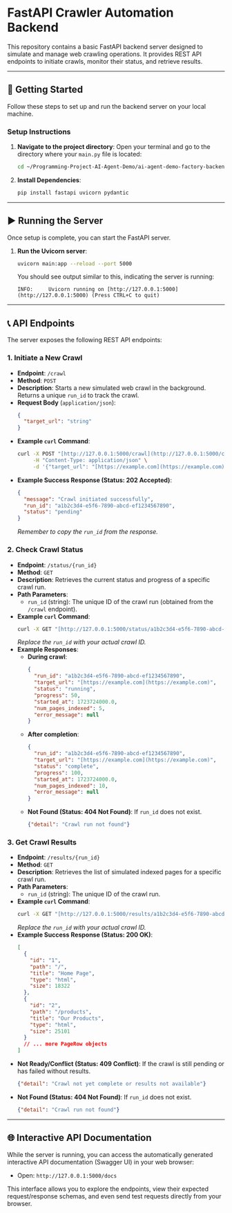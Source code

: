 # FastAPI Crawler Automation Backend

This repository contains a basic FastAPI backend server designed to simulate and manage web crawling operations. It provides REST API endpoints to initiate crawls, monitor their status, and retrieve results.

---

## 🚀 Getting Started

Follow these steps to set up and run the backend server on your local machine.


### Setup Instructions

1.  **Navigate to the project directory**:
    Open your terminal and go to the directory where your `main.py` file is located:

    ```bash
    cd ~/Programming-Project-AI-Agent-Demo/ai-agent-demo-factory-backend
    ```

2.  **Install Dependencies**:

    ```bash
    pip install fastapi uvicorn pydantic
    ```

---

## ▶️ Running the Server

Once setup is complete, you can start the FastAPI server.

1.  **Run the Uvicorn server**:

    ```bash
    uvicorn main:app --reload --port 5000
    ```

    You should see output similar to this, indicating the server is running:

    ```
    INFO:     Uvicorn running on [http://127.0.0.1:5000](http://127.0.0.1:5000) (Press CTRL+C to quit)
    ```

---

## 📞 API Endpoints

The server exposes the following REST API endpoints:

### 1. Initiate a New Crawl

* **Endpoint**: `/crawl`
* **Method**: `POST`
* **Description**: Starts a new simulated web crawl in the background. Returns a unique `run_id` to track the crawl.
* **Request Body** (`application/json`):
    ```json
    {
      "target_url": "string"
    }
    ```
* **Example `curl` Command**:
    ```bash
    curl -X POST "[http://127.0.0.1:5000/crawl](http://127.0.0.1:5000/crawl)" \
         -H "Content-Type: application/json" \
         -d '{"target_url": "[https://example.com](https://example.com)"}'
    ```
* **Example Success Response (Status: 202 Accepted)**:
    ```json
    {
      "message": "Crawl initiated successfully",
      "run_id": "a1b2c3d4-e5f6-7890-abcd-ef1234567890",
      "status": "pending"
    }
    ```
    *Remember to copy the `run_id` from the response.*

### 2. Check Crawl Status

* **Endpoint**: `/status/{run_id}`
* **Method**: `GET`
* **Description**: Retrieves the current status and progress of a specific crawl run.
* **Path Parameters**:
    * `run_id` (string): The unique ID of the crawl run (obtained from the `/crawl` endpoint).
* **Example `curl` Command**:
    ```bash
    curl -X GET "[http://127.0.0.1:5000/status/a1b2c3d4-e5f6-7890-abcd-ef1234567890](http://127.0.0.1:5000/status/a1b2c3d4-e5f6-7890-abcd-ef1234567890)"
    ```
    *Replace the `run_id` with your actual crawl ID.*
* **Example Responses**:
    * **During crawl**:
        ```json
        {
          "run_id": "a1b2c3d4-e5f6-7890-abcd-ef1234567890",
          "target_url": "[https://example.com](https://example.com)",
          "status": "running",
          "progress": 50,
          "started_at": 1723724000.0,
          "num_pages_indexed": 5,
          "error_message": null
        }
        ```
    * **After completion**:
        ```json
        {
          "run_id": "a1b2c3d4-e5f6-7890-abcd-ef1234567890",
          "target_url": "[https://example.com](https://example.com)",
          "status": "complete",
          "progress": 100,
          "started_at": 1723724000.0,
          "num_pages_indexed": 10,
          "error_message": null
        }
        ```
    * **Not Found (Status: 404 Not Found)**: If `run_id` does not exist.
        ```json
        {"detail": "Crawl run not found"}
        ```

### 3. Get Crawl Results

* **Endpoint**: `/results/{run_id}`
* **Method**: `GET`
* **Description**: Retrieves the list of simulated indexed pages for a specific crawl run.
* **Path Parameters**:
    * `run_id` (string): The unique ID of the crawl run.
* **Example `curl` Command**:
    ```bash
    curl -X GET "[http://127.0.0.1:5000/results/a1b2c3d4-e5f6-7890-abcd-ef1234567890](http://127.0.0.1:5000/results/a1b2c3d4-e5f6-7890-abcd-ef1234567890)"
    ```
    *Replace the `run_id` with your actual crawl ID.*
* **Example Success Response (Status: 200 OK)**:
    ```json
    [
      {
        "id": "1",
        "path": "/",
        "title": "Home Page",
        "type": "html",
        "size": 18322
      },
      {
        "id": "2",
        "path": "/products",
        "title": "Our Products",
        "type": "html",
        "size": 25101
      }
      // ... more PageRow objects
    ]
    ```
* **Not Ready/Conflict (Status: 409 Conflict)**: If the crawl is still pending or has failed without results.
    ```json
    {"detail": "Crawl not yet complete or results not available"}
    ```
* **Not Found (Status: 404 Not Found)**: If `run_id` does not exist.
    ```json
    {"detail": "Crawl run not found"}
    ```

---

## 🌐 Interactive API Documentation

While the server is running, you can access the automatically generated interactive API documentation (Swagger UI) in your web browser:

* Open: `http://127.0.0.1:5000/docs`

This interface allows you to explore the endpoints, view their expected request/response schemas, and even send test requests directly from your browser.